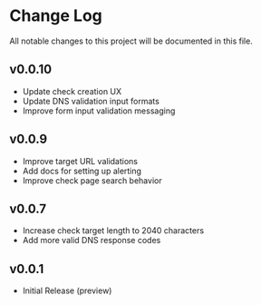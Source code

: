 # Change Log

All notable changes to this project will be documented in this file.

## v0.0.10

- Update check creation UX
- Update DNS validation input formats
- Improve form input validation messaging

## v0.0.9

- Improve target URL validations
- Add docs for setting up alerting
- Improve check page search behavior

## v0.0.7

- Increase check target length to 2040 characters
- Add more valid DNS response codes

## v0.0.1

- Initial Release (preview)
